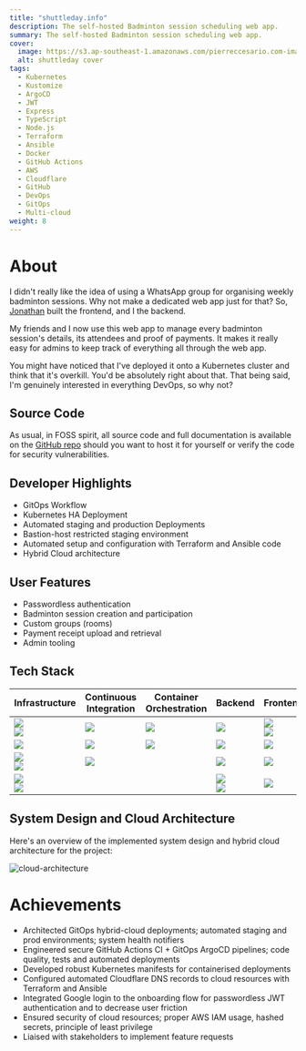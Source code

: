 ```yaml
---
title: "shuttleday.info"
description: The self-hosted Badminton session scheduling web app.
summary: The self-hosted Badminton session scheduling web app.
cover:
  image: https://s3.ap-southeast-1.amazonaws.com/pierreccesario.com-images/projects/shuttleday.info/banner.webp
  alt: shuttleday cover
tags:
  - Kubernetes
  - Kustomize
  - ArgoCD
  - JWT
  - Express
  - TypeScript
  - Node.js
  - Terraform
  - Ansible
  - Docker
  - GitHub Actions
  - AWS
  - Cloudflare
  - GitHub
  - DevOps
  - GitOps
  - Multi-cloud
weight: 8
---
```


[aws]: https://img.shields.io/badge/AWS-FF9900?style=for-the-badge&logo=amazonwebservices&logoColor=white
[digitalocean]: https://img.shields.io/badge/Digital_Ocean-0080FF?style=for-the-badge&logo=DigitalOcean&logoColor=white
[red-hat]: https://img.shields.io/badge/Red%20Hat-EE0000?style=for-the-badge&logo=redhat&logoColor=white
[terraform]: https://img.shields.io/badge/Terraform-7B42BC?style=for-the-badge&logo=terraform&logoColor=white
[ansible]: https://img.shields.io/badge/Ansible-000000?style=for-the-badge&logo=ansible&logoColor=white
[nginx]: https://img.shields.io/badge/Nginx-009639?style=for-the-badge&logo=nginx&logoColor=white
[cloudflare]: https://img.shields.io/badge/Cloudflare-F38020?style=for-the-badge&logo=Cloudflare&logoColor=white
[github-actions]: https://img.shields.io/badge/GitHub_Actions-2088FF?style=for-the-badge&logo=github-actions&logoColor=white
[jest]: https://img.shields.io/badge/Jest-C21325?style=for-the-badge&logo=jest&logoColor=white
[docker]: https://img.shields.io/badge/Docker-2CA5E0?style=for-the-badge&logo=docker&logoColor=white
[kubernetes]: https://img.shields.io/badge/kubernetes-326ce5.svg?&style=for-the-badge&logo=kubernetes&logoColor=white
[argocd]: https://img.shields.io/badge/Argo%20CD-1e0b3e?style=for-the-badge&logo=argo&logoColor=#d16044
[mongodb]: https://img.shields.io/badge/MongoDB-4EA94B?style=for-the-badge&logo=mongodb&logoColor=white
[nodejs]: https://img.shields.io/badge/Node.js-339933?style=for-the-badge&logo=nodedotjs&logoColor=white
[typescript]: https://img.shields.io/badge/TypeScript-007ACC?style=for-the-badge&logo=typescript&logoColor=white
[expressjs]: https://img.shields.io/badge/Express.js-000000?style=for-the-badge&logo=express&logoColor=white
[jwt]: https://img.shields.io/badge/JWT-000000?style=for-the-badge&logo=JSON%20web%20tokens&logoColor=white
[react]: https://img.shields.io/badge/React-20232A?style=for-the-badge&logo=react&logoColor=61DAFB
[javascript]: https://img.shields.io/badge/JavaScript-323330?style=for-the-badge&logo=javascript&logoColor=F7DF1E
[vite]: https://img.shields.io/badge/Vite-B73BFE?style=for-the-badge&logo=vite&logoColor=FFD62E
[material-ui]: https://img.shields.io/badge/Material%20UI-007FFF?style=for-the-badge&logo=mui&logoColor=white
[tailwind]: https://img.shields.io/badge/Tailwind_CSS-38B2AC?style=for-the-badge&logo=tailwind-css&logoColor=white

# About

I didn't really like the idea of using a WhatsApp group for organising weekly badminton sessions. Why not make a dedicated web app just for that? So, [Jonathan](https://tjonathan.com) built the frontend, and I the backend.

My friends and I now use this web app to manage every badminton session's details, its attendees and proof of payments. It makes it really easy for admins to keep track of everything all through the web app.

You might have noticed that I've deployed it onto a Kubernetes cluster and think that it's overkill. You'd be absolutely right about that. That being said, I'm genuinely interested in everything DevOps, so why not?

## Source Code

As usual, in FOSS spirit, all source code and full documentation is available on the [GitHub repo](https://github.com/shuttleday/shuttleday) should you want to host it for yourself or verify the code for security vulnerabilities.

## Developer Highlights

- GitOps Workflow
- Kubernetes HA Deployment
- Automated staging and production Deployments
- Bastion-host restricted staging environment
- Automated setup and configuration with Terraform and Ansible code
- Hybrid Cloud architecture

## User Features

- Passwordless authentication
- Badminton session creation and participation
- Custom groups (rooms)
- Payment receipt upload and retrieval
- Admin tooling

## Tech Stack

| Infrastructure                   | Continuous Integration | Container Orchestration | Backend                      | Frontend                  |
| -------------------------------- | ---------------------- | ----------------------- | ---------------------------- | ------------------------- |
| ![][aws] <br> ![][digitalocean]  | ![][github-actions]    | ![][kubernetes]         | ![][mongodb]                 | ![][react] <br> ![][vite] |
| ![][red-hat]                     | ![][docker]            | ![][argocd]             | ![][typescript]              | ![][javascript]           |
| ![][terraform] <br> ![][ansible] | ![][jest]              |                         | ![][nodejs]                  | ![][tailwind]             |
| ![][nginx] <br> ![][cloudflare]  |                        |                         | ![][expressjs] <br> ![][jwt] | ![][material-ui]          |

## System Design and Cloud Architecture

Here's an overview of the implemented system design and hybrid cloud architecture for the project:

![cloud-architecture](https://s3.ap-southeast-1.amazonaws.com/pierreccesario.com-images/projects/shuttleday.info/cloud-arch.webp)

# Achievements

- Architected GitOps hybrid-cloud deployments; automated staging and prod environments; system health notifiers
- Engineered secure GitHub Actions CI + GitOps ArgoCD pipelines; code quality, tests and automated deployments
- Developed robust Kubernetes manifests for containerised deployments
- Configured automated Cloudflare DNS records to cloud resources with Terraform and Ansible
- Integrated Google login to the onboarding flow for passwordless JWT authentication and to decrease user friction
- Ensured security of cloud resources; proper AWS IAM usage, hashed secrets, principle of least privilege
- Liaised with stakeholders to implement feature requests

